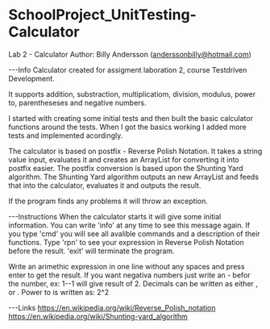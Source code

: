 # SchoolProject_UnitTesting-Calculator

Lab 2 - Calculator
Author: Billy Andersson (anderssonbilly@hotmail.com)

---Info
Calculator created for assigment laboration 2, course Testdriven Development.

It supports addition, substraction, multiplicatiom, division, modulus, power to, parentheseses and negative numbers.

I started with creating some initial tests and then built the basic calculator functions around the tests.
When I got the basics working I added more tests and implemented acordingly.

The calculator is based on postfix - Reverse Polish Notation.
It takes a string value input, evaluates it and creates an ArrayList for converting it into postfix easier.
The postfix conversion is based upon the Shunting Yard algorithm.
The Shunting Yard algorithm outputs an new ArrayList and feeds that into the calculator, evaluates it and outputs the result.

If the program finds any problems it will throw an exception.

---Instructions
When the calculator starts it will give some initial information.
You can write 'info' at any time to see this message again.
If you type 'cmd' you will see all avalible commands and a description of their functions.
Type 'rpn' to see your expression in Reverse Polish Notation before the result.
'exit' will terminate the program.

Write an arimethic expression in one line without any spaces and press enter to get the result.
If you want negativa numbers just write an - befor the number, ex: 1--1 will give result of 2.
Decimals can be written as either , or .
Power to is written as: 2^2

---Links
https://en.wikipedia.org/wiki/Reverse_Polish_notation
https://en.wikipedia.org/wiki/Shunting-yard_algorithm
